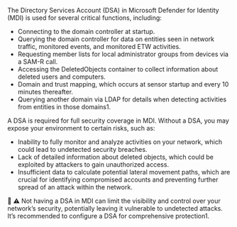 The Directory Services Account (DSA) in Microsoft Defender for Identity (MDI) is used for several critical functions, including:

- Connecting to the domain controller at startup.
- Querying the domain controller for data on entities seen in network traffic, monitored events, and monitored ETW activities.
- Requesting member lists for local administrator groups from devices via a SAM-R call.
- Accessing the DeletedObjects container to collect information about deleted users and computers.
- Domain and trust mapping, which occurs at sensor startup and every 10 minutes thereafter.
- Querying another domain via LDAP for details when detecting activities from entities in those domains1.

A DSA is required for full security coverage in MDI. Without a DSA, you may expose your environment to certain risks, such as:

- Inability to fully monitor and analyze activities on your network, which could lead to undetected security breaches.
- Lack of detailed information about deleted objects, which could be exploited by attackers to gain unauthorized access.
- Insufficient data to calculate potential lateral movement paths, which are crucial for identifying compromised accounts and preventing further spread of an attack within the network.

&#128210; &#9888; Not having a DSA in MDI can limit the visibility and control over your network’s security, potentially leaving it vulnerable to undetected attacks. It’s recommended to configure a DSA for comprehensive protection1.
